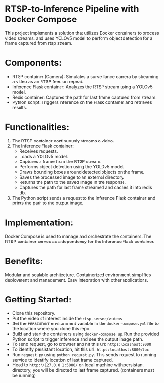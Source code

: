 # RTSP-to-Inference Pipeline with Docker Compose
This project implements a solution that utilizes Docker containers to process video streams, and uses YOLOv5 model to perform object detection for a frame captured from rtsp stream.

# Components:

- RTSP container (Camera): Simulates a surveillance camera by streaming a video as an RTSP feed on repeat.
- Inference Flask container: Analyzes the RTSP stream using a YOLOv5 model.
- Redis container: Captures the path for last frame captured from stream.
- Python script: Triggers inference on the Flask container and retrieves results.
# Functionalities:

1. The RTSP container continuously streams a video.
2. The Inference Flask container:
    - Receives requests.
    - Loads a YOLOv5 model.
    - Captures a frame from the RTSP stream.
    - Performs object detection using the YOLOv5 model.
    - Draws bounding boxes around detected objects on the frame.
    - Saves the processed image to an external directory.
    - Returns the path to the saved image in the response.
    - Captures the path for last frame streamed and caches it into redis db.
3. The Python script sends a request to the Inference Flask container and prints the path to the output image.
# Implementation:

Docker Compose is used to manage and orchestrate the containers.
The RTSP container serves as a dependency for the Inference Flask container.
# Benefits:

Modular and scalable architecture.
Containerized environment simplifies deployment and management.
Easy integration with other applications.
# Getting Started:

- Clone this repository.
- Put the video of interest inside the `rtsp-server/videos`    
- Set the `PERSISTANT` environment variable in the `docker-compose.yml` file to the location where you clone this repo.
- Build and start the containers using `docker-compose up`.
Run the provided Python script to trigger inference and see the output image path.
- To send request, go to browser and hit this url: `https:localhost:8000`
- To identify persistant location, hit this url: `https:localhost:8000/loc`
- Run `request.py` using `python request.py`. This sends request to running service to identify location of last frame captured. 
- Head to `http://127.0.0.1:5000/` on local machine with persistant directory, you will be directed to last frame captured. (containers must be running) 